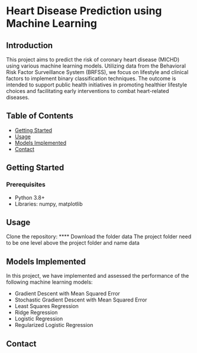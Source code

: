 # Heart Disease Prediction using Machine Learning
## Introduction
This project aims to predict the risk of coronary heart disease (MICHD) using various machine learning models. Utilizing data from the Behavioral Risk Factor Surveillance System (BRFSS), we focus on lifestyle and clinical factors to implement binary classification techniques. The outcome is intended to support public health initiatives in promoting healthier lifestyle choices and facilitating early interventions to combat heart-related diseases.
## Table of Contents
* [Getting Started](#getting-started)
* [Usage](#usage)
* [Models Implemented](#models-implemented)
* [Contact](#contact)

## Getting Started
### Prerequisites
- Python 3.8+
- Libraries: numpy, matplotlib
  
## Usage
Clone the repository: ****
Download the folder data
The project folder need to be one level above the project folder and name data
   
## Models Implemented
In this project, we have implemented and assessed the performance of the following machine learning models:

- Gradient Descent with Mean Squared Error
- Stochastic Gradient Descent with Mean Squared Error
- Least Squares Regression
- Ridge Regression
- Logistic Regression
- Regularized Logistic Regression

## Contact
